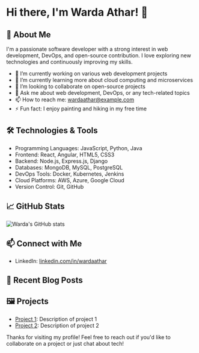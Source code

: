 # Hi there, I'm Warda Athar! 👋

## 🚀 About Me

I'm a passionate software developer with a strong interest in web development, DevOps, and open-source contribution. I love exploring new technologies and continuously improving my skills.

- 🔭 I’m currently working on various web development projects
- 🌱 I’m currently learning more about cloud computing and microservices
- 👯 I’m looking to collaborate on open-source projects
- 💬 Ask me about web development, DevOps, or any tech-related topics
- 📫 How to reach me: [wardaathar@example.com](mailto:wardaathar@example.com)
- ⚡ Fun fact: I enjoy painting and hiking in my free time

## 🛠️ Technologies & Tools

- Programming Languages: JavaScript, Python, Java
- Frontend: React, Angular, HTML5, CSS3
- Backend: Node.js, Express.js, Django
- Databases: MongoDB, MySQL, PostgreSQL
- DevOps Tools: Docker, Kubernetes, Jenkins
- Cloud Platforms: AWS, Azure, Google Cloud
- Version Control: Git, GitHub

## 📈 GitHub Stats

![Warda's GitHub stats](https://github-readme-stats.vercel.app/api?username=wardaathar&show_icons=true&theme=radical)

## 📫 Connect with Me

- LinkedIn: [linkedin.com/in/wardaathar](https://www.linkedin.com/in/wardaathar)
  

## 📝 Recent Blog Posts



## 🖼️ Projects

- [Project 1](https://github.com/wardaathar/project1): Description of project 1
- [Project 2](https://github.com/wardaathar/project2): Description of project 2

Thanks for visiting my profile! Feel free to reach out if you'd like to collaborate on a project or just chat about tech!
